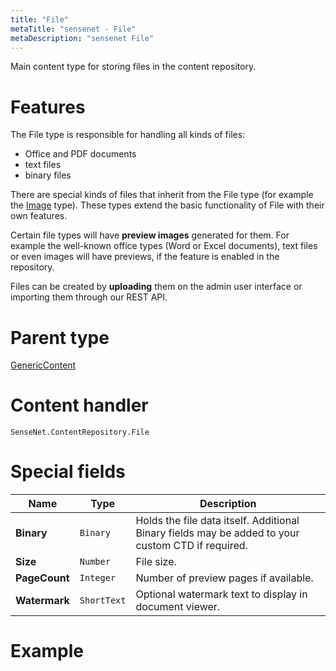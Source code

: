 ```yaml
---
title: "File"
metaTitle: "sensenet - File"
metaDescription: "sensenet File"
---
```


Main content type for storing files in the content repository.

# Features
The File type is responsible for handling all kinds of files:
- Office and PDF documents
- text files
- binary files

There are special kinds of files that inherit from the File type (for example the [Image](/concepts/content-types/07-image) type). These types extend the basic functionality of File with their own features.

Certain file types will have **preview images** generated for them. For example the well-known office types (Word or Excel documents), text files or even images will have previews, if the feature is enabled in the repository.

Files can be created by **uploading** them on the admin user interface or importing them through our REST API.

# Parent type

[GenericContent](/concepts/content-types/01-generic-content)

# Content handler

`SenseNet.ContentRepository.File`

# Special fields

| Name | Type |Description|
|------|------|-----------|
|**Binary**|`Binary`|Holds the file data itself. Additional Binary fields may be added to your custom CTD if required.|
|**Size**|`Number`|File size.|
|**PageCount**|`Integer`|Number of preview pages if available.|
|**Watermark**|`ShortText`|Optional watermark text to display in document viewer.|

# Example